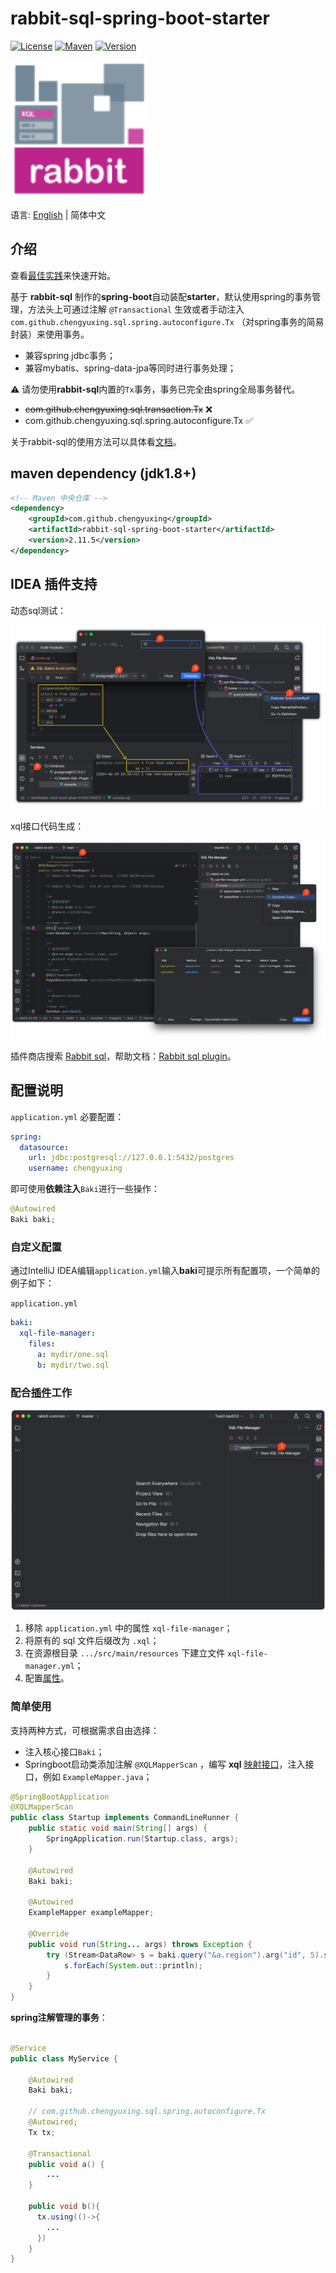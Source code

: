 # rabbit-sql-spring-boot-starter

[![License][badge:license]][license]
[![Maven][badge:maven]][maven-repository]
[![Version][badge:version]][versions]

<img src="imgs/pluginIcon.svg" style="width:220px;" />

语言: [English](https://github.com/chengyuxing/rabbit-sql-spring-boot-starter) | 简体中文

## 介绍

查看[最佳实践](https://github.com/chengyuxing/rabbit-sql/blob/master/BEST_PRACTICE.chs.md)来快速开始。

基于 **rabbit-sql** 制作的**spring-boot**自动装配**starter**，默认使用spring的事务管理，方法头上可通过注解 `@Transactional` 生效或者手动注入 `com.github.chengyuxing.sql.spring.autoconfigure.Tx` （对spring事务的简易封装）来使用事务。

- 兼容spring jdbc事务；
- 兼容mybatis、spring-data-jpa等同时进行事务处理；

:warning: 请勿使用**rabbit-sql**内置的`Tx`事务，事务已完全由spring全局事务替代。

- ~~com.github.chengyuxing.sql.transaction.Tx~~ ❌
- com.github.chengyuxing.sql.spring.autoconfigure.Tx ✅

关于rabbit-sql的使用方法可以具体看[文档](https://github.com/chengyuxing/rabbit-sql)。

## maven dependency (jdk1.8+)

```xml
<!-- Maven 中央仓库 -->
<dependency>
    <groupId>com.github.chengyuxing</groupId>
    <artifactId>rabbit-sql-spring-boot-starter</artifactId>
    <version>2.11.5</version>
</dependency>
```

## IDEA 插件支持

动态sql测试：

![](imgs/execute-dynamic-sql.png)

xql接口代码生成：

![](imgs/xql-mapper-generate.png)

插件商店搜索 [Rabbit sql](https://plugins.jetbrains.com/plugin/21403-rabbit-sql)，帮助文档：[Rabbit sql plugin](https://github.com/chengyuxing/rabbit-sql-plugin/blob/main/README.chs.md)。

## 配置说明

`application.yml` 必要配置：

```yaml
spring:
  datasource:
    url: jdbc:postgresql://127.0.0.1:5432/postgres
    username: chengyuxing
```

即可使用**依赖注入**`Baki`进行一些操作：

```java
@Autowired
Baki baki;
```

### 自定义配置

通过IntelliJ IDEA编辑`application.yml`输入**baki**可提示所有配置项，一个简单的例子如下：

`application.yml`

```yaml
baki:
  xql-file-manager:
    files:
      a: mydir/one.sql
      b: mydir/two.sql
```

### 配合[插件](https://plugins.jetbrains.com/plugin/21403-rabbit-sql)工作

![](imgs/new-xql-file-manager.png)

1. 移除 `application.yml` 中的属性 `xql-file-manager`；
2. 将原有的 sql 文件后缀改为 `.xql`；
3. 在资源根目录 `.../src/main/resources` 下建立文件 `xql-file-manager.yml`；
4. 配置[属性](https://github.com/chengyuxing/rabbit-sql/blob/master/README.chs.md#构造函数)。

### 简单使用

支持两种方式，可根据需求自由选择：

- 注入核心接口`Baki`；
- Springboot启动类添加注解 `@XQLMapperScan` ，编写 **xql** [映射接口](https://github.com/chengyuxing/rabbit-sql/blob/master/README.chs.md#接口映射)，注入接口，例如 `ExampleMapper.java`；

```java
@SpringBootApplication
@XQLMapperScan
public class Startup implements CommandLineRunner {
    public static void main(String[] args) {
        SpringApplication.run(Startup.class, args);
    }

    @Autowired
    Baki baki;
  
    @Autowired
    ExampleMapper exampleMapper;

    @Override
    public void run(String... args) throws Exception {
        try (Stream<DataRow> s = baki.query("&a.region").arg("id", 5).stream()) {
            s.forEach(System.out::println);
        }
    }
}
```

**spring注解管理的事务**：

```java

@Service
public class MyService {

    @Autowired
    Baki baki;
  	
    // com.github.chengyuxing.sql.spring.autoconfigure.Tx
  	@Autowired;
  	Tx tx;

    @Transactional
    public void a() {
        ...
    }
  
  	public void b(){
      tx.using(()->{
        ...
      })
    }
}
```

[badge:maven]:https://img.shields.io/maven-central/v/com.github.chengyuxing/rabbit-sql-spring-boot-starter
[badge:license]: https://img.shields.io/github/license/chengyuxing/rabbit-sql-spring-boot-starter
[badge:version]:https://img.shields.io/jetbrains/plugin/v/21403

[license]:https://github.com/chengyuxing/rabbit-sql-spring-boot-starter/blob/main/LICENSE
[maven-repository]:https://central.sonatype.com/artifact/com.github.chengyuxing/rabbit-sql-spring-boot-starter
[versions]:https://plugins.jetbrains.com/plugin/21403-rabbit-sql/versions